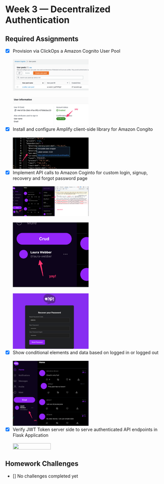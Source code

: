 # Week 3 — Decentralized Authentication

## Required Assignments
- [x] Provision via ClickOps a Amazon Cognito User Pool<br><br><img src="/journal/images/week3-clickops-user-pool.png"  width=50% height=50%>
<br><br><img src="/journal/images/week3-user-confirmed.png"  width=50% height=50%>
- [x] Install and configure Amplify client-side library for Amazon Congito<br><br><img src="/journal/images/week3-install-amplify.png"  width=50% height=50%>
- [x] Implement API calls to Amazon Coginto for custom login, signup, recovery and forgot password page<br><br><img src="/journal/images/week3-login-worked.png"  width=50% height=50%>
<br><br><img src="/journal/images/week3-login-worked-2.png"  width=50% height=50%>
<br><br><img src="/journal/images/week3-recovery.png"  width=50% height=50%>
- [x] Show conditional elements and data based on logged in or logged out<br><br><img src="/journal/images/week3-logged-in.png"  width=50% height=50%>
- [x] Verify JWT Token server side to serve authenticated API endpoints in Flask Application
<br><br><img src="/journal/images/"  width=50% height=50%>

## Homework Challenges 
- [] No challenges completed yet